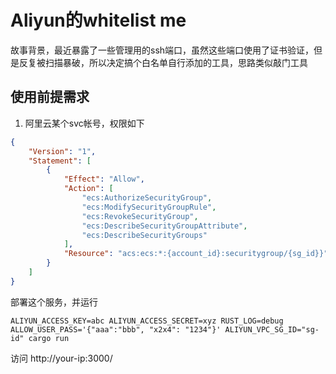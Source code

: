 # Aliyun的whitelist me

故事背景，最近暴露了一些管理用的ssh端口，虽然这些端口使用了证书验证，但是反复被扫描暴破，所以决定搞个白名单自行添加的工具，思路类似敲门工具

## 使用前提需求

1. 阿里云某个svc帐号，权限如下

```json
{
    "Version": "1",
    "Statement": [
        {
            "Effect": "Allow",
            "Action": [
                "ecs:AuthorizeSecurityGroup",
                "ecs:ModifySecurityGroupRule",
                "ecs:RevokeSecurityGroup",
                "ecs:DescribeSecurityGroupAttribute",
                "ecs:DescribeSecurityGroups"
            ],
            "Resource": "acs:ecs:*:{account_id}:securitygroup/{sg_id}}"
        }
    ]
}
```

部署这个服务，并运行

```
ALIYUN_ACCESS_KEY=abc ALIYUN_ACCESS_SECRET=xyz RUST_LOG=debug ALLOW_USER_PASS='{"aaa":"bbb", "x2x4": "1234"}' ALIYUN_VPC_SG_ID="sg-id" cargo run
```

访问 http://your-ip:3000/